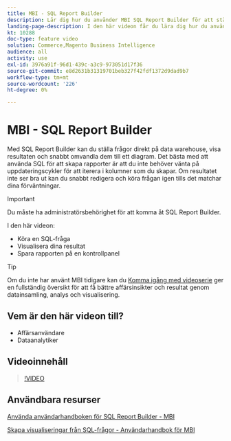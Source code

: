 ```yaml
---
title: MBI - SQL Report Builder
description: Lär dig hur du använder MBI SQL Report Builder för att ställa direktfrågor till data warehouse, visa resultaten och snabbt omvandla dem till ett diagram.
landing-page-description: I den här videon får du lära dig hur du använder MBI SQL Report Builder för att ställa direktfrågor till data warehouse, visa resultaten och snabbt omvandla dem till ett diagram.
kt: 10288
doc-type: feature video
solution: Commerce,Magento Business Intelligence
audience: all
activity: use
exl-id: 3976a91f-96d1-439c-a3c9-973051d17f36
source-git-commit: e8d2631b31319701beb327f42fdf1372d9dad9b7
workflow-type: tm+mt
source-wordcount: '226'
ht-degree: 0%

---
```


# MBI - SQL Report Builder

Med SQL Report Builder kan du ställa frågor direkt på data warehouse, visa resultaten och snabbt omvandla dem till ett diagram. Det bästa med att använda SQL för att skapa rapporter är att du inte behöver vänta på uppdateringscykler för att iterera i kolumner som du skapar. Om resultatet inte ser bra ut kan du snabbt redigera och köra frågan igen tills det matchar dina förväntningar.

>[!IMPORTANT]
>
>Du måste ha administratörsbehörighet för att komma åt SQL Report Builder.

I den här videon:

- Köra en SQL-fråga
- Visualisera dina resultat
- Spara rapporten på en kontrollpanel

>[!TIP]
>
>Om du inte har använt MBI tidigare kan du [Komma igång med videoserie](1-overview.md) ger en fullständig översikt för att få bättre affärsinsikter och resultat genom datainsamling, analys och visualisering.

## Vem är den här videon till?

- Affärsanvändare
- Dataanalytiker

## Videoinnehåll

>[!VIDEO](https://video.tv.adobe.com/v/342406?quality=12&learn=on)

## Användbara resurser

[Använda användarhandboken för SQL Report Builder - MBI](https://experienceleague.adobe.com/docs/commerce-business-intelligence/mbi/analyze/sql/sql-rpt-bldr.html)

[Skapa visualiseringar från SQL-frågor - Användarhandbok för MBI](https://experienceleague.adobe.com/docs/commerce-business-intelligence/mbi/tutorials/create-visuals-from-sql.html)
